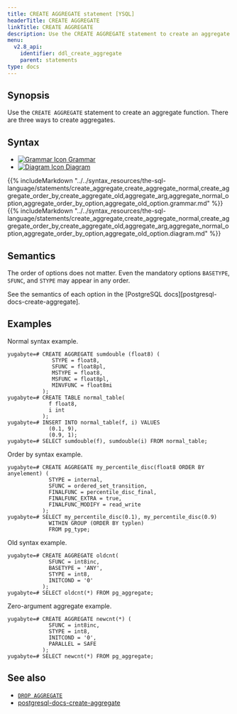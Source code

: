```yaml
---
title: CREATE AGGREGATE statement [YSQL]
headerTitle: CREATE AGGREGATE
linkTitle: CREATE AGGREGATE
description: Use the CREATE AGGREGATE statement to create an aggregate function.
menu:
  v2.8_api:
    identifier: ddl_create_aggregate
    parent: statements
type: docs
---
```


## Synopsis

Use the `CREATE AGGREGATE` statement to create an aggregate function.  There are three ways to
create aggregates.

## Syntax

<ul class="nav nav-tabs nav-tabs-yb">
  <li >
    <a href="#grammar" class="nav-link active" id="grammar-tab" data-toggle="tab" role="tab" aria-controls="grammar" aria-selected="true">
      <img src="/icons/file-lines.svg" alt="Grammar Icon">
      Grammar
    </a>
  </li>
  <li>
    <a href="#diagram" class="nav-link" id="diagram-tab" data-toggle="tab" role="tab" aria-controls="diagram" aria-selected="false">
      <img src="/icons/diagram.svg" alt="Diagram Icon">
      Diagram
    </a>
  </li>
</ul>

<div class="tab-content">
  <div id="grammar" class="tab-pane fade show active" role="tabpanel" aria-labelledby="grammar-tab">
  {{% includeMarkdown "../../syntax_resources/the-sql-language/statements/create_aggregate,create_aggregate_normal,create_aggregate_order_by,create_aggregate_old,aggregate_arg,aggregate_normal_option,aggregate_order_by_option,aggregate_old_option.grammar.md" %}}
  </div>
  <div id="diagram" class="tab-pane fade" role="tabpanel" aria-labelledby="diagram-tab">
  {{% includeMarkdown "../../syntax_resources/the-sql-language/statements/create_aggregate,create_aggregate_normal,create_aggregate_order_by,create_aggregate_old,aggregate_arg,aggregate_normal_option,aggregate_order_by_option,aggregate_old_option.diagram.md" %}}
  </div>
</div>

## Semantics

The order of options does not matter.  Even the mandatory options `BASETYPE`, `SFUNC`, and `STYPE`
may appear in any order.

See the semantics of each option in the [PostgreSQL docs][postgresql-docs-create-aggregate].

## Examples

Normal syntax example.

```plpgsql
yugabyte=# CREATE AGGREGATE sumdouble (float8) (
              STYPE = float8,
              SFUNC = float8pl,
              MSTYPE = float8,
              MSFUNC = float8pl,
              MINVFUNC = float8mi
           );
yugabyte=# CREATE TABLE normal_table(
             f float8,
             i int
           );
yugabyte=# INSERT INTO normal_table(f, i) VALUES
             (0.1, 9),
             (0.9, 1);
yugabyte=# SELECT sumdouble(f), sumdouble(i) FROM normal_table;
```

Order by syntax example.

```plpgsql
yugabyte=# CREATE AGGREGATE my_percentile_disc(float8 ORDER BY anyelement) (
             STYPE = internal,
             SFUNC = ordered_set_transition,
             FINALFUNC = percentile_disc_final,
             FINALFUNC_EXTRA = true,
             FINALFUNC_MODIFY = read_write
           );
yugabyte=# SELECT my_percentile_disc(0.1), my_percentile_disc(0.9)
             WITHIN GROUP (ORDER BY typlen)
             FROM pg_type;
```

Old syntax example.

```plpgsql
yugabyte=# CREATE AGGREGATE oldcnt(
             SFUNC = int8inc,
             BASETYPE = 'ANY',
             STYPE = int8,
             INITCOND = '0'
           );
yugabyte=# SELECT oldcnt(*) FROM pg_aggregate;
```

Zero-argument aggregate example.

```plpgsql
yugabyte=# CREATE AGGREGATE newcnt(*) (
             SFUNC = int8inc,
             STYPE = int8,
             INITCOND = '0',
             PARALLEL = SAFE
           );
yugabyte=# SELECT newcnt(*) FROM pg_aggregate;
```

## See also

- [`DROP AGGREGATE`](../ddl_drop_aggregate)
- [postgresql-docs-create-aggregate](https://www.postgresql.org/docs/current/sql-createaggregate.html)
